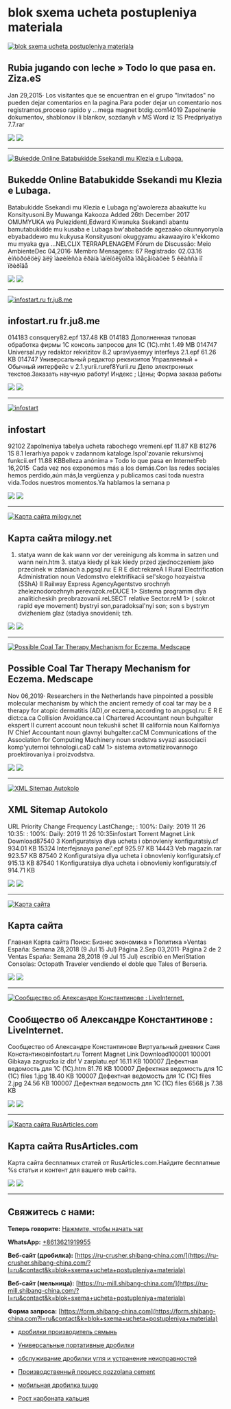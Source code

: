 # blok sxema ucheta postupleniya materiala

<a href="https://swt.shibang-china.com/?l=ru&img&k=blok+sxema+ucheta+postupleniya+materiala" target="_blank">![blok sxema ucheta postupleniya materiala](http://static.shibang-china.com/all-800x300/1346.jpg)</a>

## Rubia jugando con leche » Todo lo que pasa en. Ziza.eS
Jan 29,2015· Los visitantes que se encuentran en el grupo "Invitados" no pueden dejar comentarios en la pagina.Para poder dejar un comentario nos registramos,proceso rapido y …mega magnet btdig.com14019 Zapolnenie dokumentov, shablonov ili blankov, sozdanyh v MS Word iz 1S Predpriyatiya 7.7.rar


<a href="https://whatsapp.shibangsoft.com/WhatsApp.php" target="_blank" title="WhatsApp">![](http://static.shibang-china.com/icon/whatsapp.png)</a> <a href="https://swt.shibang-china.com/?l=ru&icon&k=blok+sxema+ucheta+postupleniya+materiala" target="_blank">![](http://static.shibang-china.com/icon/chat-ru.png)</a>

---

<a href="https://swt.shibang-china.com/?l=ru&img&k=blok+sxema+ucheta+postupleniya+materiala" target="_blank">![Bukedde Online Batabukidde Ssekandi mu Klezia e Lubaga.](http://static.shibang-china.com/all-800x300/1129.jpg)</a>

## Bukedde Online Batabukidde Ssekandi mu Klezia e Lubaga.
Batabukidde Ssekandi mu Klezia e Lubaga ng'awolereza abaakutte ku Konsityusoni.By Muwanga Kakooza Added 26th December 2017 OMUMYUKA wa Pulezidenti,Edward Kiwanuka Ssekandi abantu bamutabukidde mu kusaba e Lubaga bw'ababadde agezaako okunnyonyola ebyabaddewo mu kukyusa Konsityusoni okuggyamu akawaayiro k'ekkomo mu myaka gya …NELCLIX TERRAPLENAGEM Fórum de Discussão: Meio AmbienteDec 04,2016· Membro Mensagens: 67 Registrado: 02.03.16 èíñòðóêöèÿ äëÿ ìàøèíèñòà êðàíà ìàíèïóëÿòîðà ïðåçåíòàöèè 5 êëàññà ïî ïðèðîäå


<a href="https://whatsapp.shibangsoft.com/WhatsApp.php" target="_blank" title="WhatsApp">![](http://static.shibang-china.com/icon/whatsapp.png)</a> <a href="https://swt.shibang-china.com/?l=ru&icon&k=blok+sxema+ucheta+postupleniya+materiala" target="_blank">![](http://static.shibang-china.com/icon/chat-ru.png)</a>

---

<a href="https://swt.shibang-china.com/?l=ru&img&k=blok+sxema+ucheta+postupleniya+materiala" target="_blank">![infostart.ru fr.ju8.me](http://static.shibang-china.com/all-800x300/96.jpg)</a>

## infostart.ru fr.ju8.me
014183 consquery82.epf 137.48 KB 014183 Дополненная типовая обработка фирмы 1С консоль запросов для 1С (1C).mht 1.49 MB 014747 Universal.nyy redaktor rekvizitov 8.2 upravlyaemyy interfeys 2.1.epf 61.26 KB 014747 Универсальный редактор реквизитов Управляемый + Обычный интерфейс v 2.1.yurii.ruref8Yurii.ru Депо электронных текстов.Заказать научную работу! Индекс ; Цены; Форма заказа работы


<a href="https://whatsapp.shibangsoft.com/WhatsApp.php" target="_blank" title="WhatsApp">![](http://static.shibang-china.com/icon/whatsapp.png)</a> <a href="https://swt.shibang-china.com/?l=ru&icon&k=blok+sxema+ucheta+postupleniya+materiala" target="_blank">![](http://static.shibang-china.com/icon/chat-ru.png)</a>

---

<a href="https://swt.shibang-china.com/?l=ru&img&k=blok+sxema+ucheta+postupleniya+materiala" target="_blank">![infostart](http://static.shibang-china.com/all-800x300/859.jpg)</a>

## infostart
92102 Zapolneniya tabelya ucheta rabochego vremeni.epf 11.87 KB 81276 1S 8.1 Ierarhiya papok v zadannom kataloge.Ispol'zovanie rekursivnoj funkcii.erf 11.88 KBBelleza anónima » Todo lo que pasa en InternetFeb 16,2015· Cada vez nos exponemos más a los demás.Con las redes sociales hemos perdido,aún más,la vergüenza y publicamos casi toda nuestra vida.Todos nuestros momentos.Ya hablamos la semana p


<a href="https://whatsapp.shibangsoft.com/WhatsApp.php" target="_blank" title="WhatsApp">![](http://static.shibang-china.com/icon/whatsapp.png)</a> <a href="https://swt.shibang-china.com/?l=ru&icon&k=blok+sxema+ucheta+postupleniya+materiala" target="_blank">![](http://static.shibang-china.com/icon/chat-ru.png)</a>

---

<a href="https://swt.shibang-china.com/?l=ru&img&k=blok+sxema+ucheta+postupleniya+materiala" target="_blank">![Карта сайта milogy.net](http://static.shibang-china.com/all-800x300/933.jpg)</a>

## Карта сайта milogy.net
1. statya wann de kak wann vor der vereinigung als komma in satzen und wann nein.htm 3. statya kiedy pl kak kiedy przed zjednoczeniem jako przecinek w zdaniach a.pgsql.ru: E R E dict:rekareA I Rural Electrification Administration noun Vedomstvo elektrifikacii sel'skogo hozyaistva (SShA) II Railway Express AgencyAgentstvo srochnyh zheleznodorozhnyh perevozok.reDUCE 1> Sistema programm dlya analiticheskih preobrazovanii.reLSECT relative Sector.reM 1> ( sokr.ot rapid eye movement) bystryi son,paradoksal'nyi son; son s bystrym dvizheniem glaz (stadiya snovidenii; tzh.


<a href="https://whatsapp.shibangsoft.com/WhatsApp.php" target="_blank" title="WhatsApp">![](http://static.shibang-china.com/icon/whatsapp.png)</a> <a href="https://swt.shibang-china.com/?l=ru&icon&k=blok+sxema+ucheta+postupleniya+materiala" target="_blank">![](http://static.shibang-china.com/icon/chat-ru.png)</a>

---

<a href="https://swt.shibang-china.com/?l=ru&img&k=blok+sxema+ucheta+postupleniya+materiala" target="_blank">![Possible Coal Tar Therapy Mechanism for Eczema. Medscape](http://static.shibang-china.com/all-800x300/747.jpg)</a>

## Possible Coal Tar Therapy Mechanism for Eczema. Medscape
Nov 06,2019· Researchers in the Netherlands have pinpointed a possible molecular mechanism by which the ancient remedy of coal tar may be a therapy for atopic dermatitis (AD),or eczema,according to an.pgsql.ru: E R E dict:ca.ca Collision Avoidance.ca I Chartered Accountant noun buhgalter ekspert II current account noun tekushii schet III california noun Kaliforniya IV Chief Accountant noun glavnyi buhgalter.caCM Communications of the Association for Computing Machinery noun sredstva svyazi associacii komp'yuternoi tehnologii.caD caM 1> sistema avtomatizirovannogo proektirovaniya i proizvodstva.


<a href="https://whatsapp.shibangsoft.com/WhatsApp.php" target="_blank" title="WhatsApp">![](http://static.shibang-china.com/icon/whatsapp.png)</a> <a href="https://swt.shibang-china.com/?l=ru&icon&k=blok+sxema+ucheta+postupleniya+materiala" target="_blank">![](http://static.shibang-china.com/icon/chat-ru.png)</a>

---

<a href="https://swt.shibang-china.com/?l=ru&img&k=blok+sxema+ucheta+postupleniya+materiala" target="_blank">![XML Sitemap Autokolo](http://static.shibang-china.com/all-800x300/1261.jpg)</a>

## XML Sitemap Autokolo
URL Priority Change Frequency LastChange; : 100%: Daily: 2019 11 26 10:35: : 100%: Daily: 2019 11 26 10:35infostart Torrent Magnet Link Download87540 3 Konfiguratsiya dlya ucheta i obnovleniy konfiguratsiy.cf 934.01 KB 15324 Interfejsnaya panel'.epf 925.97 KB 14443 Veb magazin.rar 923.57 KB 87540 2 Konfiguratsiya dlya ucheta i obnovleniy konfiguratsiy.cf 915.13 KB 87540 1 Konfiguratsiya dlya ucheta i obnovleniy konfiguratsiy.cf 914.71 KB


<a href="https://whatsapp.shibangsoft.com/WhatsApp.php" target="_blank" title="WhatsApp">![](http://static.shibang-china.com/icon/whatsapp.png)</a> <a href="https://swt.shibang-china.com/?l=ru&icon&k=blok+sxema+ucheta+postupleniya+materiala" target="_blank">![](http://static.shibang-china.com/icon/chat-ru.png)</a>

---

<a href="https://swt.shibang-china.com/?l=ru&img&k=blok+sxema+ucheta+postupleniya+materiala" target="_blank">![Карта сайта](http://static.shibang-china.com/all-800x300/18.jpg)</a>

## Карта сайта
Главная Карта сайта Поиск: Бизнес экономика » Политика »Ventas España: Semana 28,2018 (9 Jul 15 Jul) Página 2.Sep 03,2011· Página 2 de 2 Ventas España: Semana 28,2018 (9 Jul 15 Jul) escribió en MeriStation Consolas: Octopath Traveler vendiendo el doble que Tales of Berseria.


<a href="https://whatsapp.shibangsoft.com/WhatsApp.php" target="_blank" title="WhatsApp">![](http://static.shibang-china.com/icon/whatsapp.png)</a> <a href="https://swt.shibang-china.com/?l=ru&icon&k=blok+sxema+ucheta+postupleniya+materiala" target="_blank">![](http://static.shibang-china.com/icon/chat-ru.png)</a>

---

<a href="https://swt.shibang-china.com/?l=ru&img&k=blok+sxema+ucheta+postupleniya+materiala" target="_blank">![Сообщество об Александре Константинове : LiveInternet.](http://static.shibang-china.com/all-800x300/993.jpg)</a>

## Сообщество об Александре Константинове : LiveInternet.
Сообщество об Александре Константинове Виртуальный дневник Саня Константиновinfostart.ru Torrent Magnet Link Download100001 100001 Gibkaya zagruzka iz dbf V zarplatu.epf 16.11 KB 100007 Дефектная ведомость для 1С (1C).htm 81.76 KB 100007 Дефектная ведомость для 1С (1C) files 1.jpg 18.40 KB 100007 Дефектная ведомость для 1С (1C) files 2.jpg 24.56 KB 100007 Дефектная ведомость для 1С (1C) files 6568.js 7.38 KB


<a href="https://whatsapp.shibangsoft.com/WhatsApp.php" target="_blank" title="WhatsApp">![](http://static.shibang-china.com/icon/whatsapp.png)</a> <a href="https://swt.shibang-china.com/?l=ru&icon&k=blok+sxema+ucheta+postupleniya+materiala" target="_blank">![](http://static.shibang-china.com/icon/chat-ru.png)</a>

---

<a href="https://swt.shibang-china.com/?l=ru&img&k=blok+sxema+ucheta+postupleniya+materiala" target="_blank">![Карта сайта RusArticles.com](http://static.shibang-china.com/all-800x300/1107.jpg)</a>

## Карта сайта RusArticles.com
Карта сайта бесплатных статей от RusArticles.com.Найдите бесплатные %s статьи и контент для вашего web сайта.

<a href="https://whatsapp.shibangsoft.com/WhatsApp.php" target="_blank" title="WhatsApp">![](http://static.shibang-china.com/icon/whatsapp.png)</a> <a href="https://swt.shibang-china.com/?l=ru&icon&k=blok+sxema+ucheta+postupleniya+materiala" target="_blank">![](http://static.shibang-china.com/icon/chat-ru.png)</a>

---
## Свяжитесь с нами:

**Теперь говорите:** [Нажмите, чтобы начать чат](https://swt.shibang-china.com?l=ru&contact&k=blok+sxema+ucheta+postupleniya+materiala)

**WhatsApp:**  [+8613621919955](https://whatsapp.shibangsoft.com/WhatsApp.php)

**Веб-сайт (дробилка):** [https://ru-crusher.shibang-china.com/](https://ru-crusher.shibang-china.com/?l=ru&contact&k=blok+sxema+ucheta+postupleniya+materiala)

**Веб-сайт (мельница):** [https://ru-mill.shibang-china.com/](https://ru-mill.shibang-china.com/?l=ru&contact&k=blok+sxema+ucheta+postupleniya+materiala)

**Форма запроса:** [https://form.shibang-china.com](https://form.shibang-china.com?l=ru&contact&k=blok+sxema+ucheta+postupleniya+materiala)

* [дробилки производитель сямынь](../17/%D0%B4%D1%80%D0%BE%D0%B1%D0%B8%D0%BB%D0%BA%D0%B8%20%D0%BF%D1%80%D0%BE%D0%B8%D0%B7%D0%B2%D0%BE%D0%B4%D0%B8%D1%82%D0%B5%D0%BB%D1%8C%20%D1%81%D1%8F%D0%BC%D1%8B%D0%BD%D1%8C.md)

* [Универсальные портативные дробилки](../18/%D0%A3%D0%BD%D0%B8%D0%B2%D0%B5%D1%80%D1%81%D0%B0%D0%BB%D1%8C%D0%BD%D1%8B%D0%B5%20%D0%BF%D0%BE%D1%80%D1%82%D0%B0%D1%82%D0%B8%D0%B2%D0%BD%D1%8B%D0%B5%20%D0%B4%D1%80%D0%BE%D0%B1%D0%B8%D0%BB%D0%BA%D0%B8.md)

* [обслуживание дробилки угля и устранение неисправностей](../16/%D0%BE%D0%B1%D1%81%D0%BB%D1%83%D0%B6%D0%B8%D0%B2%D0%B0%D0%BD%D0%B8%D0%B5%20%D0%B4%D1%80%D0%BE%D0%B1%D0%B8%D0%BB%D0%BA%D0%B8%20%D1%83%D0%B3%D0%BB%D1%8F%20%D0%B8%20%D1%83%D1%81%D1%82%D1%80%D0%B0%D0%BD%D0%B5%D0%BD%D0%B8%D0%B5%20%D0%BD%D0%B5%D0%B8%D1%81%D0%BF%D1%80%D0%B0%D0%B2%D0%BD%D0%BE%D1%81%D1%82%D0%B5%D0%B9.md)

* [Производственный процесс pozzolana cement](../19/%D0%9F%D1%80%D0%BE%D0%B8%D0%B7%D0%B2%D0%BE%D0%B4%D1%81%D1%82%D0%B2%D0%B5%D0%BD%D0%BD%D1%8B%D0%B9%20%D0%BF%D1%80%D0%BE%D1%86%D0%B5%D1%81%D1%81%20pozzolana%20cement.md)

* [мобильная дробилка tuugo](../16/%D0%BC%D0%BE%D0%B1%D0%B8%D0%BB%D1%8C%D0%BD%D0%B0%D1%8F%20%D0%B4%D1%80%D0%BE%D0%B1%D0%B8%D0%BB%D0%BA%D0%B0%20tuugo.md)

* [Рост карбоната кальция](../18/%D0%A0%D0%BE%D1%81%D1%82%20%D0%BA%D0%B0%D1%80%D0%B1%D0%BE%D0%BD%D0%B0%D1%82%D0%B0%20%D0%BA%D0%B0%D0%BB%D1%8C%D1%86%D0%B8%D1%8F.md)